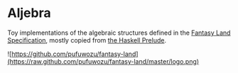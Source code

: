 Aljebra
=======

Toy implementations of the algebraic structures defined in the [Fantasy Land
Specification](https://github.com/pufuwozu/fantasy-land), mostly copied from
[the Haskell Prelude](http://hackage.haskell.org/package/base).

![https://github.com/pufuwozu/fantasy-land](https://raw.github.com/pufuwozu/fantasy-land/master/logo.png)
